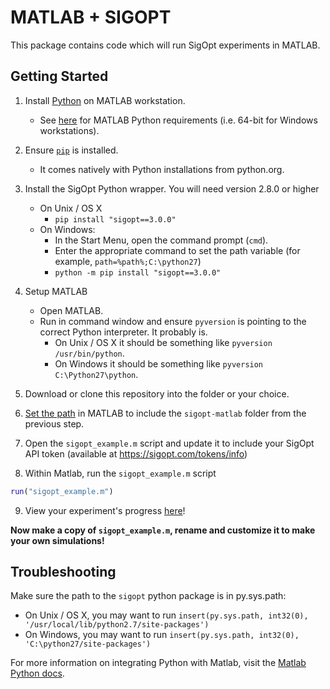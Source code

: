 # MATLAB + SIGOPT

This package contains code which will run SigOpt experiments in MATLAB.

## Getting Started

1. Install [Python](https://www.python.org/downloads/) on MATLAB workstation.
   - See [here](https://www.mathworks.com/help/matlab/matlab_external/system-requirements-for-matlab-engine-for-python.html) for MATLAB Python requirements (i.e. 64-bit for Windows workstations).

2. Ensure [`pip`](https://pip.pypa.io/en/stable/installing/) is installed. 
   - It comes natively with Python installations from python.org.

3. Install the SigOpt Python wrapper. You will need version 2.8.0 or higher
   - On Unix / OS X
      - `pip install "sigopt==3.0.0"`
   - On Windows:
      - In the Start Menu, open the command prompt (`cmd`).
      - Enter the appropriate command to set the path variable (for example, `path=%path%;C:\python27`)
      - `python -m pip install "sigopt==3.0.0"`

4. Setup MATLAB
    - Open MATLAB.
    - Run in command window and ensure `pyversion` is pointing to the correct Python interpreter. It probably is.
        - On Unix / OS X it should be something like `pyversion /usr/bin/python`. 
        - On Windows it should be something like `pyversion C:\Python27\python`.

5. Download or clone this repository into the folder or your choice.

6. [Set the path](https://www.mathworks.com/help/matlab/matlab_env/add-remove-or-reorder-folders-on-the-search-path.html) in MATLAB to include the `sigopt-matlab` folder from the previous step.

7. Open the `sigopt_example.m` script and update it to include your SigOpt API token (available at https://sigopt.com/tokens/info)

8. Within Matlab, run the `sigopt_example.m` script 

```matlab
run("sigopt_example.m")
```

9. View your experiment's progress [here](http://www.sigopt.com/experiments)!

**Now make a copy of `sigopt_example.m`, rename and customize it to make your own simulations!**

## Troubleshooting

Make sure the path to the `sigopt` python package is in py.sys.path:
  - On Unix / OS X, you may want to run `insert(py.sys.path, int32(0), '/usr/local/lib/python2.7/site-packages')`
  - On Windows, you may want to run `insert(py.sys.path, int32(0), 'C:\python27/site-packages')`

For more information on integrating Python with Matlab, visit the [Matlab Python docs](https://www.mathworks.com/help/matlab/matlab_external/undefined-variable-py-or-function-py-command.html).
